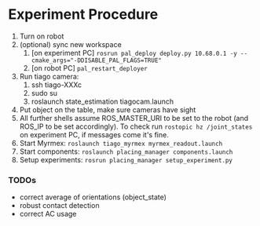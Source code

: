 # Experiment Procedure
1. Turn on robot
2. (optional) sync new workspace
   1. [on experiment PC] `rosrun pal_deploy deploy.py 10.68.0.1 -y --cmake_args="-DDISABLE_PAL_FLAGS=TRUE"`
   2. [on robot PC] `pal_restart_deployer`
3. Run tiago camera: 
   1. ssh tiago-XXXc
   2. sudo su
   3. roslaunch state_estimation tiagocam.launch
4. Put object on the table, make sure cameras have sight
5. All further shells assume ROS_MASTER_URI to be set to the robot (and ROS_IP to be set accordingly). To check run `rostopic hz /joint_states` on experiment PC, if messages come it's fine.
6. Start Myrmex: `roslaunch tiago_myrmex myrmex_readout.launch`
7. Start components: `roslaunch placing_manager components.launch`
8. Setup experiments: `rosrun placing_manager setup_experiment.py`


### TODOs

* correct average of orientations (object_state)
* robust contact detection 
* correct AC usage